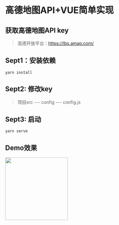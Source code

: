 # 高德地图API+VUE简单实现

## 获取高德地图API key 
> 高德开放平台：https://lbs.amap.com/

## Sept1：安装依赖
```
yarn install
```
## Sept2: 修改key
> 项目src --- config --- config.js
## Sept3: 启动
```
yarn serve
```
## Demo效果

<img src="https://github.com/pokerLife/rookie-practice/blob/master/vue/sgcc-app-bus/map.png" width="200"/>
